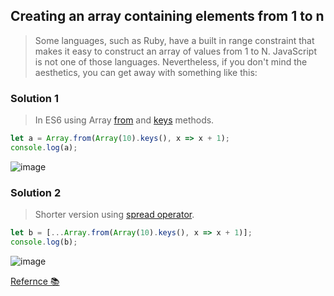 ## Creating an array containing elements from 1 to n

> Some languages, such as Ruby, have a built in range constraint that makes it easy to construct an array of values from 1 to N. JavaScript is not one of those languages. Nevertheless, if you don't mind the aesthetics, you can get away with something like this:


### Solution 1

> In ES6 using Array [from](https://developer.mozilla.org/en-US/docs/Web/JavaScript/Reference/Global_Objects/Array/from) and [keys](https://developer.mozilla.org/en-US/docs/Web/JavaScript/Reference/Global_Objects/Array/keys) methods.

```javascript
let a = Array.from(Array(10).keys(), x => x + 1);
console.log(a);
```

![image](https://user-images.githubusercontent.com/40190772/80659222-98163900-8a88-11ea-8291-95567e21aeb7.png)


### Solution 2

> Shorter version using [spread operator]().


```javascript
let b = [...Array.from(Array(10).keys(), x => x + 1)];
console.log(b);
```

![image](https://user-images.githubusercontent.com/40190772/80659293-d4e23000-8a88-11ea-9e40-8241bb8e1805.png)

[Refernce 📚](https://stackoverflow.com/questions/3746725/how-to-create-an-array-containing-1-n/33352604#33352604)
